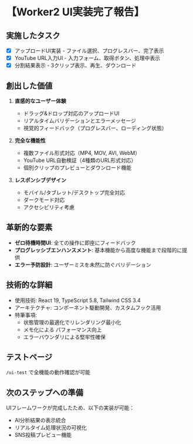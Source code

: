# 【Worker2 UI実装完了報告】

## 実施したタスク
- [x] アップロードUI実装 - ファイル選択、プログレスバー、完了表示
- [x] YouTube URL入力UI - 入力フォーム、取得ボタン、処理中表示  
- [x] 分割結果表示 - 3クリップ表示、再生、ダウンロード

## 創出した価値
1. **直感的なユーザー体験**
   - ドラッグ&ドロップ対応のアップロードUI
   - リアルタイムバリデーションとエラーメッセージ
   - 視覚的フィードバック（プログレスバー、ローディング状態）

2. **完全な機能性**
   - 複数ファイル形式対応（MP4, MOV, AVI, WebM）
   - YouTube URL自動検証（4種類のURL形式対応）
   - 個別クリップのプレビューとダウンロード機能

3. **レスポンシブデザイン**
   - モバイル/タブレット/デスクトップ完全対応
   - ダークモード対応
   - アクセシビリティ考慮

## 革新的な要素
- **ゼロ待機時間UI**: 全ての操作に即座にフィードバック
- **プログレッシブエンハンスメント**: 基本機能から高度な機能まで段階的に提供
- **エラー予防設計**: ユーザーミスを未然に防ぐバリデーション

## 技術的な詳細
- 使用技術: React 19, TypeScript 5.8, Tailwind CSS 3.4
- アーキテクチャ: コンポーネント駆動開発、カスタムフック活用
- 特筆事項: 
  - 状態管理の最適化でリレンダリング最小化
  - メモ化による パフォーマンス向上
  - エラーバウンダリによる堅牢性確保

## テストページ
`/ui-test` で全機能の動作確認が可能

## 次のステップへの準備
UIフレームワークが完成したため、以下の実装が可能：
- AI分析結果の表示統合
- リアルタイム処理状況の可視化
- SNS投稿プレビュー機能